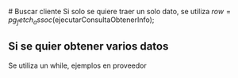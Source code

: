 # Buscar cliente
Si solo se quiere traer un solo dato, se utiliza 
$row=pg_fetch_assoc($ejecutarConsultaObtenerInfo);


## Si se quier obtener varios datos
Se utiliza un while, ejemplos en proveedor


